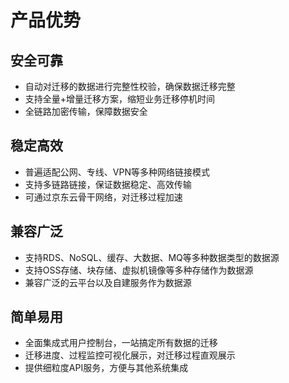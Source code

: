 # 产品优势
## 安全可靠
- 自动对迁移的数据进行完整性校验，确保数据迁移完整
- 支持全量+增量迁移方案，缩短业务迁移停机时间
- 全链路加密传输，保障数据安全
## 稳定高效
- 普遍适配公网、专线、VPN等多种网络链接模式 
- 支持多链路链接，保证数据稳定、高效传输
- 可通过京东云骨干网络，对迁移过程加速
## 兼容广泛
- 支持RDS、NoSQL、缓存、大数据、MQ等多种数据类型的数据源
- 支持OSS存储、块存储、虚拟机镜像等多种存储作为数据源
- 兼容广泛的云平台以及自建服务作为数据源
## 简单易用
- 全面集成式用户控制台，一站搞定所有数据的迁移
- 迁移进度、过程监控可视化展示，对迁移过程直观展示
- 提供细粒度API服务，方便与其他系统集成

